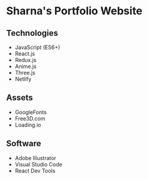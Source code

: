 # Sharna's Portfolio Website

## Technologies
* JavaScript (ES6+)
* React.js
* Redux.js
* Anime.js
* Three.js
* Netlify

## Assets
* GoogleFonts
* Free3D.com
* Loading.io

## Software
* Adobe Illustrator
* Visual Studio Code
* React Dev Tools